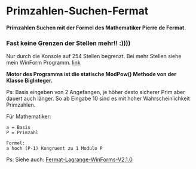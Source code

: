 # Primzahlen-Suchen-Fermat

**Primzahlen Suchen mit der Formel des Mathematiker Pierre de Fermat.**

### Fast keine Grenzen der Stellen mehr!! :))))

Nur durch die Konsole auf 254 Stellen begrenzt.
Bei mehr Stellen siehe mein WinForm Programm. [link](https://github.com/sauternic/Primzahlen-Suchen-Fermat-Lagrange-WinForms-V2.1.0)

**Motor des Programms ist die statische ModPow() Methode von der Klasse BigInteger.**

Ps: Basis eingeben von 2 Angefangen, je höher desto sicherer Prim aber dauert auch länger.
So ab Eingabe 10 sind es mit hoher Wahrscheinlichkeit Primzahlen.

Für Mathematiker:
```
a = Basis
P = Primzahl

Formel:    
a hoch (P-1) Kongruent zu 1 Modulo P

```
Ps: Siehe auch: [Fermat-Lagrange-WinForms-V2.1.0](https://github.com/sauternic/Primzahlen-Suchen-Fermat-Lagrange-WinForms-V2.1.0)
